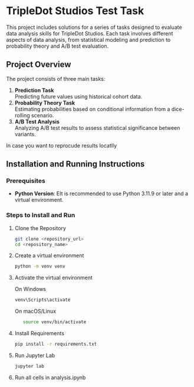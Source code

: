 # TripleDot Studios Test Task

This project includes solutions for a series of tasks designed to evaluate data analysis skills for TripleDot Studios. Each task involves different aspects of data analysis, from statistical modeling and prediction to probability theory and A/B test evaluation.

## Project Overview

The project consists of three main tasks:

1. **Prediction Task**  
   Predicting future values using historical cohort data.
2. **Probability Theory Task**  
   Estimating probabilities based on conditional information from a dice-rolling scenario.
3. **A/B Test Analysis**  
   Analyzing A/B test results to assess statistical significance between variants.

In case you want to reprocude results locatlly
## Installation and Running Instructions

### Prerequisites

- **Python Version**: EIt is recommended to use  Python 3.11.9 or later and a virtual environment.

### Steps to Install and Run

1. Clone the Repository

   ```bash
   git clone <repository_url>
   cd <repository_name>

2. Create a virtual environment
   ```bash
   python -m venv venv

3. Activate the virtual environment

   On Windows
      ```bash
      venv\Scripts\activate
      ```
   On macOS/Linux
      ```bash
         source venv/bin/activate
      ```
4. Install Requirements
   ```bash
   pip install -r requirements.txt
   ```
5. Run Jupyter Lab
   ```bash
   jupyter lab
   ```
6. Run all cells in analysis.ipynb


